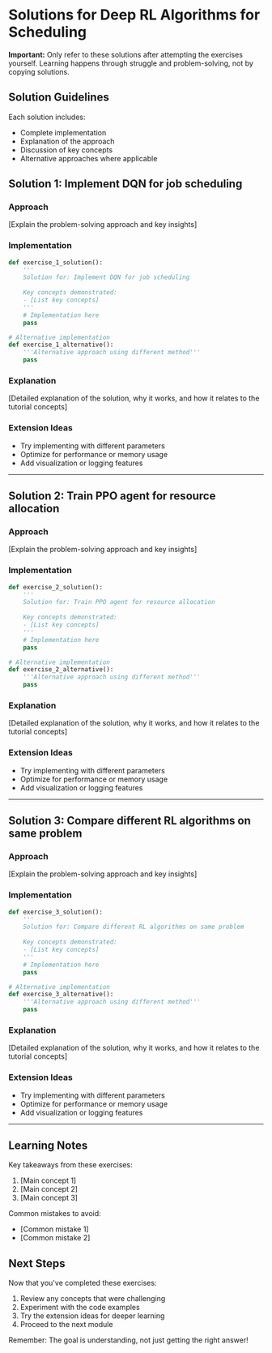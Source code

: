# Solutions for Deep RL Algorithms for Scheduling

**Important:** Only refer to these solutions after attempting the exercises yourself. Learning happens through struggle and problem-solving, not by copying solutions.

## Solution Guidelines

Each solution includes:
- Complete implementation
- Explanation of the approach
- Discussion of key concepts
- Alternative approaches where applicable


## Solution 1: Implement DQN for job scheduling

### Approach
[Explain the problem-solving approach and key insights]

### Implementation
```python
def exercise_1_solution():
    '''
    Solution for: Implement DQN for job scheduling
    
    Key concepts demonstrated:
    - [List key concepts]
    '''
    # Implementation here
    pass

# Alternative implementation
def exercise_1_alternative():
    '''Alternative approach using different method'''
    pass
```

### Explanation
[Detailed explanation of the solution, why it works, and how it relates to the tutorial concepts]

### Extension Ideas
- Try implementing with different parameters
- Optimize for performance or memory usage
- Add visualization or logging features

---

## Solution 2: Train PPO agent for resource allocation

### Approach
[Explain the problem-solving approach and key insights]

### Implementation
```python
def exercise_2_solution():
    '''
    Solution for: Train PPO agent for resource allocation
    
    Key concepts demonstrated:
    - [List key concepts]
    '''
    # Implementation here
    pass

# Alternative implementation
def exercise_2_alternative():
    '''Alternative approach using different method'''
    pass
```

### Explanation
[Detailed explanation of the solution, why it works, and how it relates to the tutorial concepts]

### Extension Ideas
- Try implementing with different parameters
- Optimize for performance or memory usage
- Add visualization or logging features

---

## Solution 3: Compare different RL algorithms on same problem

### Approach
[Explain the problem-solving approach and key insights]

### Implementation
```python
def exercise_3_solution():
    '''
    Solution for: Compare different RL algorithms on same problem
    
    Key concepts demonstrated:
    - [List key concepts]
    '''
    # Implementation here
    pass

# Alternative implementation
def exercise_3_alternative():
    '''Alternative approach using different method'''
    pass
```

### Explanation
[Detailed explanation of the solution, why it works, and how it relates to the tutorial concepts]

### Extension Ideas
- Try implementing with different parameters
- Optimize for performance or memory usage
- Add visualization or logging features

---

## Learning Notes

Key takeaways from these exercises:
1. [Main concept 1]
2. [Main concept 2]  
3. [Main concept 3]

Common mistakes to avoid:
- [Common mistake 1]
- [Common mistake 2]

## Next Steps

Now that you've completed these exercises:
1. Review any concepts that were challenging
2. Experiment with the code examples
3. Try the extension ideas for deeper learning
4. Proceed to the next module

Remember: The goal is understanding, not just getting the right answer!
